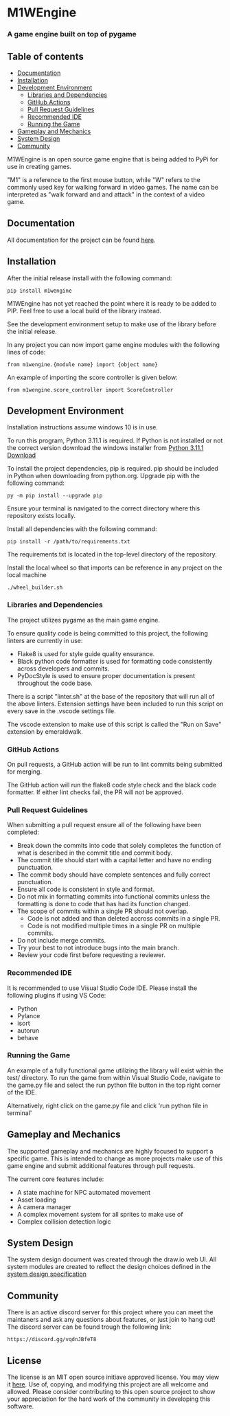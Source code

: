 # M1WEngine
### A game engine built on top of pygame

## Table of contents
- [Documentation](#documentation)
- [Installation](#installation)
- [Development Environment](#development-environment)
    - [Libraries and Dependencies](#libraries-and-dependencies)
    - [GitHub Actions](#github-actions)
    - [Pull Request Guidelines](#pull-request-guidelines)
    - [Recommended IDE](#recommended-ide)
    - [Running the Game](#running-the-game)
- [Gameplay and Mechanics](#gameplay-and-mechanics)
- [System Design](#system-design)
- [Community](#Community)

M1WEngine is an open source game engine that is being added to PyPi for use in creating games.

"M1" is a reference to the first mouse button, while "W" refers to the commonly used key for walking forward in video games. The name can be interpreted as "walk forward and and attack" in the context of a video game.

## Documentation
All documentation for the project can be found [here](./docs/).

## Installation

After the initial release install with the following command:

```
pip install m1wengine
```

M1WEngine has not yet reached the point where it is ready to be added to PIP.
Feel free to use a local build of the library instead.

See the development environment setup to make use of the library before the initial release.

In any project you can now import game engine modules with the following lines of code:
```
from m1wengine.{module name} import {object name}
```

An example of importing the score controller is given below:
```
from m1wengine.score_controller import ScoreController
```

## Development Environment
Installation instructions assume windows 10 is in use.

To run this program, Python 3.11.1 is required.
If Python is not installed or not the correct version download the windows installer from
[Python 3.11.1 Download](https://www.python.org/downloads/release/python-3111/)

To install the project dependencies, pip is required. pip should be included in Python when downloading from python.org.
Upgrade pip with the following command:
```
py -m pip install --upgrade pip
```
Ensure your terminal is navigated to the correct directory where this repository exists locally.

Install all dependencies with the following command:
```
pip install -r /path/to/requirements.txt
```
The requirements.txt is located in the top-level directory of the repository.

Install the local wheel so that imports can be reference in any project on the local machine
```
./wheel_builder.sh
```

### Libraries and Dependencies
The project utilizes pygame as the main game engine.

To ensure quality code is being committed to this project, the following linters are currently in use:
* Flake8 is used for style guide quality ensurance.
* Black python code formatter is used for formatting code consistently across developers and commits.
* PyDocStyle is used to ensure proper documentation is present throughout the code base.

There is a script "linter.sh" at the base of the repository that will run all of the above linters.
Extension settings have been included to run this script on every save in the .vscode settings file.

The vscode extension to make use of this script is called the "Run on Save" extension by emeraldwalk.

### GitHub Actions
On pull requests, a GitHub action will be run to lint commits being submitted for merging.

The GitHub action will run the flake8 code style check and the black code formatter. If either lint checks fail, the PR will not be approved.

### Pull Request Guidelines
When submitting a pull request ensure all of the following have been completed:
* Break down the commits into code that solely completes the function of what is described in the commit title and commit body.
* The commit title should start with a capital letter and have no ending punctuation.
* The commit body should have complete sentences and fully correct punctuation.
* Ensure all code is consistent in style and format.
* Do not mix in formatting commits into functional commits unless the formatting is done to code that has had its function changed.
* The scope of commits within a single PR should not overlap.
  * Code is not added and than deleted accross commits in a single PR.
  * Code is not modified multiple times in a single PR on multiple commits.
* Do not include merge commits.
* Try your best to not introduce bugs into the main branch.
* Review your code first before requesting a reviewer.

### Recommended IDE
It is recommended to use Visual Studio Code IDE. Please install the following plugins if using VS Code:
* Python
* Pylance
* isort
* autorun
* behave

### Running the Game
An example of a fully functional game utilizing the library will exist within the test/ directory.
To run the game from within Visual Studio Code, navigate to the game.py file and select the run python file button in the top right corner of the IDE.

Alternatively, right click on the game.py file and click 'run python file in terminal'

## Gameplay and Mechanics
The supported gameplay and mechanics are highly focused to support a specific game. This is intended to change as more projects make use of this game engine and submit additional features through pull requests.

The current core features include:
* A state machine for NPC automated movement
* Asset loading
* A camera manager
* A complex movement system for all sprites to make use of
* Complex collision detection logic

## System Design
The system design document was created through the draw.io web UI.
All system modules are created to reflect the design choices defined in the [system design specification](./docs/M1WEngine_System_Design.png)

## Community
There is an active discord server for this project where you can meet the maintaners and ask any questions about features, or just join to hang out! The discord server can be found trough the following link:
```
https://discord.gg/vqdnJBfeT8
```

## License
The license is an MIT open source initiave approved license. You may view it [here](LICENSE.md). Use of, copying, and modifying this project are all welcome and allowed. Please consider contributing to this open source project to show your appreciation for the hard work of the community in developing this software.